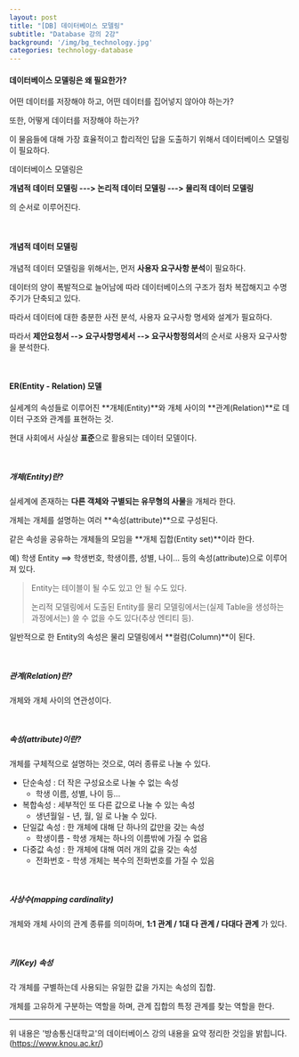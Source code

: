 ```yaml
---
layout: post
title: "[DB] 데이터베이스 모델링"
subtitle: "Database 강의 2강"
background: '/img/bg_technology.jpg'
categories: technology-database
---
```


#### 데이터베이스 모델링은 왜 필요한가?

어떤 데이터를 저장해야 하고, 어떤 데이터를 집어넣지 않아야 하는가?

또한, 어떻게 데이터를 저장해야 하는가?

이 물음들에 대해 가장 효율적이고 합리적인 답을 도출하기 위해서 데이터베이스 모델링이 필요하다.

데이터베이스 모델링은

**개념적 데이터 모델링 ---> 논리적 데이터 모델링 ---> 물리적 데이터 모델링**

의 순서로 이루어진다.

<br>

#### 개념적 데이터 모델링

개념적 데이터 모델링을 위해서는, 먼저 **사용자 요구사항 분석**이 필요하다.

데이터의 양이 폭발적으로 늘어남에 따라 데이터베이스의 구조가 점차 복잡해지고 수명 주기가 단축되고 있다.

따라서 데이터에 대한 충분한 사전 분석, 사용자 요구사항 명세와 설계가 필요하다.

따라서 **제안요청서 --> 요구사항명세서 --> 요구사항정의서**의 순서로 사용자 요구사항을 분석한다.

<br>

#### ER(Entity - Relation) 모델

실세계의 속성들로 이루어진 **개체(Entity)**와 개체 사이의 **관계(Relation)**로 데이터 구조와 관계를 표현하는 것.

현대 사회에서 사실상 **표준**으로 활용되는 데이터 모델이다.

<br>

##### 개체(Entity)란?

실세계에 존재하는 **다른 객체와 구별되는 유무형의 사물**을 개체라 한다.

개체는 개체를 설명하는 여러 **속성(attribute)**으로 구성된다.

같은 속성을 공유하는 개체들의 모임을 **개체 집합(Entity set)**이라 한다.

예) 학생 Entity ==> 학생번호, 학생이름, 성별, 나이... 등의 속성(attribute)으로 이루어져 있다.

> Entity는 테이블이 될 수도 있고 안 될 수도 있다.
>
> 논리적 모델링에서 도출된 Entity를 물리 모델링에서는(실제 Table을 생성하는 과정에서는) 쓸 수 없을 수도 있다(추상 엔티티 등).

일반적으로 한 Entity의 속성은 물리 모델링에서 **컬럼(Column)**이 된다.

<br>

##### 관계(Relation)란?

개체와 개체 사이의 연관성이다.

<br>

##### 속성(attribute)이란?

개체를 구체적으로 설명하는 것으로, 여러 종류로 나눌 수 있다.

- 단순속성 : 더 작은 구성요소로 나눌 수 없는 속성
  - 학생 이름, 성별, 나이 등...
- 복합속성 : 세부적인 또 다른 값으로 나눌 수 있는 속성
  - 생년월일 - 년, 월, 일 로 나눌 수 있다.
- 단일값 속성 : 한 개체에 대해 단 하나의 값만을 갖는 속성
  - 학생이름 - 학생 개체는 하나의 이름밖에 가질 수 없음
- 다중값 속성 : 한 개체에 대해 여러 개의 값을 갖는 속성
  - 전화번호 - 학생 개체는 복수의 전화번호를 가질 수 있음

<br>

##### 사상수(mapping cardinality)

개체와 개체 사이의 관계 종류를 의미하며, **1:1 관계 / 1대 다 관계 / 다대다 관계** 가 있다.

<br>

##### 키(Key) 속성

각 개체를 구별하는데 사용되는 유일한 값을 가지는 속성의 집합.

개체를 고유하게 구분하는 역할을 하며, 관계 집합의 특정 관계를 찾는 역할을 한다.

---
위 내용은 '방송통신대학교'의 데이터베이스 강의 내용을 요약 정리한 것임을 밝힙니다.
(https://www.knou.ac.kr/)